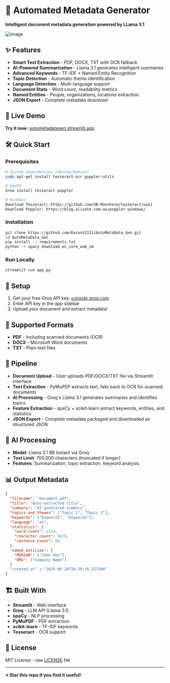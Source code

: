 # 🤖 Automated Metadata Generator

**Intelligent document metadata generation powered by LLama 3.1**

![image](https://github.com/user-attachments/assets/969a6f57-f94e-49b5-9dbe-a3a055631580)


## ✨ Features

- **Smart Text Extraction** - PDF, DOCX, TXT with OCR fallback
- **AI-Powered Summarization** - Llama 3.1 generates intelligent summaries
- **Advanced Keywords** - TF-IDF + Named Entity Recognition
- **Topic Detection** - Automatic theme identification
- **Language Detection** - Multi-language support
- **Document Stats** - Word count, readability metrics
- **Named Entities** - People, organizations, locations extraction
- **JSON Export** - Complete metadata download

## 🚀 Live Demo

**Try it now:** [autometadatagen.streamlit.app](https://autometadatagen.streamlit.app/)

## 🛠️ Quick Start

### Prerequisites
```bash
# System dependencies (Ubuntu/Debian)
sudo apt-get install tesseract-ocr poppler-utils

# macOS
brew install tesseract poppler

# Windows
Download Tesseract: https://github.com/UB-Mannheim/tesseract/wiki
Download Poppler: https://blog.alivate.com.au/poppler-windows/
```

### Installation
```bash
git clone https://github.com/KaranS2111/AutoMetaData_Gen.git
cd AutoMetaData_Gen
pip install -r requirements.txt
python -m spacy download en_core_web_sm
```

### Run Locally
```bash
streamlit run app.py
```

## 🔑 Setup

1. Get your free Groq API key: [console.groq.com](https://console.groq.com/keys)
2. Enter API key in the app sidebar
3. Upload your document and extract metadata!

## 📄 Supported Formats

- **PDF** - Including scanned documents (OCR)
- **DOCX** - Microsoft Word documents  
- **TXT** - Plain text files

## 🔄 Pipeline

- **Document Upload** - User uploads PDF/DOCX/TXT file via Streamlit interface
- **Text Extraction** - PyMuPDF extracts text, falls back to OCR for scanned documents
- **AI Processing** - Groq's Llama 3.1 generates summaries and identifies topics
- **Feature Extraction** - spaCy + scikit-learn extract keywords, entities, and statistics
- **JSON Export** - Complete metadata packaged and downloaded as structured JSON

## 🧠 AI Processing

- **Model**: Llama 3.1 8B Instant via Groq
- **Text Limit**: 700,000 characters (truncated if longer)
- **Features**: Summarization, topic extraction, keyword analysis

## 📊 Output Metadata

```json
{
  "filename": "document.pdf",
  "title": "Auto-extracted title",
  "summary": "AI-generated summary",
  "topics_and_themes": ["Topic 1", "Topic 2"],
  "keywords": ["keyword1", "keyword2"],
  "language": "en",
  "statistics": {
    "word_count": 1234,
    "character_count": 5678,
    "sentence_count": 89
  },
  "named_entities": {
    "PERSON": ["John Doe"],
    "ORG": ["Company Name"]
  }
  "created_at" : "2025-06-24T18:39:16.327586"
}
```

## 🏗️ Built With

- **Streamlit** - Web interface
- **Groq** - LLM API (Llama 3.1)
- **spaCy** - NLP processing
- **PyMuPDF** - PDF extraction
- **scikit-learn** - TF-IDF keywords
- **Tesseract** - OCR support

## 📝 License

MIT License - see [LICENSE](LICENSE) file

---

**⭐ Star this repo if you find it useful!**

